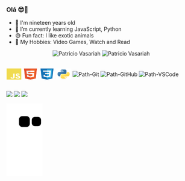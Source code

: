 ### Olá 😎🌹

- 🎈 I'm nineteen years old
- 🌱 I’m currently learning JavaScript, Python
- 😅 Fun fact: I like exotic animals
- 🎲 My Hobbies: Video Games, Watch and Read

<p align="center"> 
    <img src="https://github-readme-stats.vercel.app/api?username=pathvasariah&count_private=true&show_icons=true&theme=github_dark" alt="Patricio Vasariah" width="420"/> 
    <img src="https://github-readme-stats.vercel.app/api/top-langs/?username=pathvasariah&&langs_count=8&layout=compact&theme=github_dark" alt="Patricio Vasariah" height="165" />
</p>

<div style="display: inline_block" ><br>
  <img align="center" alt="Path-Js" height="30" width="40" src="https://raw.githubusercontent.com/devicons/devicon/master/icons/javascript/javascript-plain.svg">
  <img align="center" alt="Path-HTML" height="30" width="40" src="https://raw.githubusercontent.com/devicons/devicon/master/icons/html5/html5-original.svg">
  <img align="center" alt="Path-CSS" height="30" width="40" src="https://raw.githubusercontent.com/devicons/devicon/master/icons/css3/css3-original.svg">
  <img align="center" alt="Path-Python" height="30" width="40" src="https://raw.githubusercontent.com/devicons/devicon/master/icons/python/python-original.svg">
  <img align="center" alt="Path-Git" height="30" width="40" src="https://cdn.jsdelivr.net/gh/devicons/devicon/icons/git/git-original.svg"/>
  <img align="center" alt="Path-GitHub" height="30" width="40" src="https://cdn.jsdelivr.net/gh/devicons/devicon/icons/github/github-original-wordmark.svg" />
  <img align="center" alt="Path-VSCode" height="30" width="40" src="https://cdn.jsdelivr.net/gh/devicons/devicon/icons/vscode/vscode-original.svg"/>          
</div>

##

<div> 
  <a href="https://instagram.com/p_vasariah" target="_blank"><img src="https://img.shields.io/badge/-Instagram-%23E4405F?style=for-the-badge&logo=instagram&logoColor=white" target="_blank"></a>
  <a href = "mailto:pathvasariah@gmail.com"><img src="https://img.shields.io/badge/-Gmail-%23333?style=for-the-badge&logo=gmail&logoColor=white" target="_blank"></a>
  <a href="https://www.linkedin.com/in/patricio-vasariah-3ba842236" target="_blank"><img src="https://img.shields.io/badge/-LinkedIn-%230077B5?style=for-the-badge&logo=linkedin&logoColor=white" target="_blank"></a> 
 
  ![Snake animation](https://github.com/pathvasariah/pathvasariah/blob/output/github-contribution-grid-snake.svg)
 
</div>
